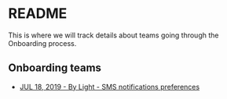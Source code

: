 # README
This is where we will track details about teams going through the Onboarding process.

## Onboarding teams
* [JUL 18, 2019 - By Light - SMS notifications preferences]()


